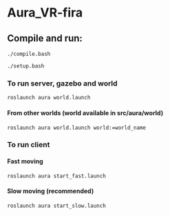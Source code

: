 # Aura_VR-fira

## Compile and run:
`./compile.bash`

`./setup.bash`

### To run server, gazebo and world
`roslaunch aura world.launch`
#### From other worlds (world available in src/aura/world)
`roslaunch aura world.launch world:=world_name`
### To run client
#### Fast moving
`roslaunch aura start_fast.launch`
#### Slow moving (recommended)
`roslaunch aura start_slow.launch`
